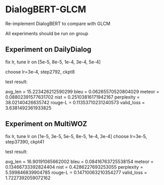 # DialogBERT-GLCM
Re-implement DialogBERT to compare with GLCM

All experiments should be run on group

## Experiment on DailyDialog
fix lr, tune lr on [5e-5, 8e-5, 1e-4, 3e-4, 5e-4]

choose lr=3e-4, step2792, ckpt8

test result:

avg_len = 15.223426212590299
bleu = 0.06265570520804029
meteor = 0.08802391577631702
nist = 0.25103816171942167
perplexity = 38.02140426635742
rouge-L = 0.11353710231240573
valid_loss = 3.6381492361933825


## Experiment on MultiWOZ
fix lr, tune lr on [1e-5, 3e-5, 5e-5, 8e-5, 1e-4, 3e-4]
choose lr=3e-5, step37390, ckpt41

test result:

avg_len = 16.90191065662002
bleu = 0.08416763725538154
meteor = 0.13466733392824404
nist = 0.4286227693253055
perplexity = 5.599846839904785
rouge-L = 0.14710063210354277
valid_loss = 1.7227392059072162
